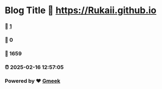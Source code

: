 # Blog Title :link: https://Rukaii.github.io 
### :page_facing_up: [1](https://Rukaii.github.io/tag.html) 
### :speech_balloon: 0 
### :hibiscus: 1659 
### :alarm_clock: 2025-02-16 12:57:05 
### Powered by :heart: [Gmeek](https://github.com/Meekdai/Gmeek)
